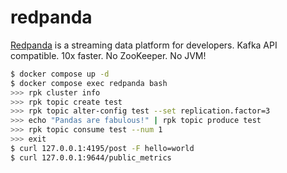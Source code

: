 redpanda
========

[Redpanda][1] is a streaming data platform for developers. Kafka API
compatible. 10x faster. No ZooKeeper. No JVM!

```bash
$ docker compose up -d
$ docker compose exec redpanda bash
>>> rpk cluster info
>>> rpk topic create test
>>> rpk topic alter-config test --set replication.factor=3
>>> echo "Pandas are fabulous!" | rpk topic produce test
>>> rpk topic consume test --num 1
>>> exit
$ curl 127.0.0.1:4195/post -F hello=world
$ curl 127.0.0.1:9644/public_metrics
```

[1]: https://github.com/redpanda-data/redpanda
